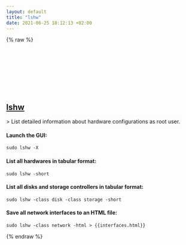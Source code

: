 ```yaml
---
layout: default
title: "lshw"
date: 2021-06-25 18:12:13 +02:00
---
```

{% raw %}
<h2 id="lshw">
  <a href="/en/linux/lshw.html">lshw</a> <a href="#lshw"><svg class="icon">
    <use href="/assets/images/unicode_sprite.svg#link" />
  </svg></a>
</h2>
> List detailed information about hardware configurations as root user.

#### Launch the GUI:
```shell
sudo lshw -X
```
#### List all hardwares in tabular format:
```shell
sudo lshw -short
```
#### List all disks and storage controllers in tabular format:
```shell
sudo lshw -class disk -class storage -short
```
#### Save all network interfaces to an HTML file:
```shell
sudo lshw -class network -html > {{interfaces.html}}
```
{% endraw %}